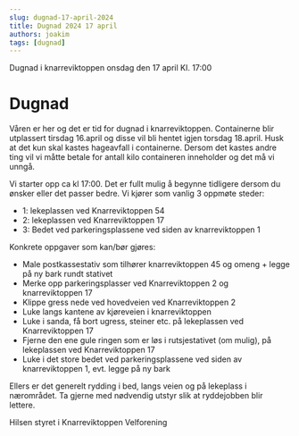 ```yaml
---
slug: dugnad-17-april-2024
title: Dugnad 2024 17 april 
authors: joakim
tags: [dugnad]
---
```


Dugnad i knarreviktoppen onsdag den 17 april KI. 17:00

<!--truncate-->
# Dugnad

Våren er her og det er tid for dugnad i knarreviktoppen. Containerne blir utplassert tirsdag 16.april og disse vil bli hentet igjen torsdag 18.april. Husk at det kun skal kastes hageavfall i containerne. Dersom det kastes andre ting vil vi måtte betale for antall kilo containeren inneholder og det må vi unngå.

Vi starter opp ca kl 17:00. Det er fullt mulig å begynne tidligere dersom du ønsker eller det passer bedre. 
Vi kjører som vanlig 3 oppmøte steder:
- 1: lekeplassen ved Knarreviktoppen 54
- 2: lekeplassen ved Knarreviktoppen 17
- 3: Bedet ved parkeringsplassene ved siden av knarreviktoppen 1

Konkrete oppgaver som kan/bør gjøres:
- Male postkassestativ som tilhører knarreviktoppen 45 og omeng + legge på ny bark rundt stativet
- Merke opp parkeringsplasser ved Knarreviktoppen 2 og knarreviktoppen 17
- Klippe gress nede ved hovedveien ved Knarreviktoppen 2 
- Luke langs kantene av kjøreveien i knarreviktoppen 
- Luke i sanda, få bort ugress, steiner etc. på lekeplassen ved Knarreviktoppen 17
- Fjerne den ene gule ringen som er løs i rutsjestativet (om mulig), på lekeplassen ved Knarreviktoppen 17
- Luke i det store bedet ved parkeringsplassene ved siden av knarreviktoppen 1, evt. legge på ny bark

Ellers er det generelt
rydding i bed, langs veien og på lekeplass i
nærområdet. Ta gjerne med nødvendig utstyr slik at
ryddejobben blir lettere.

Hilsen styret i Knarreviktoppen Velforening
